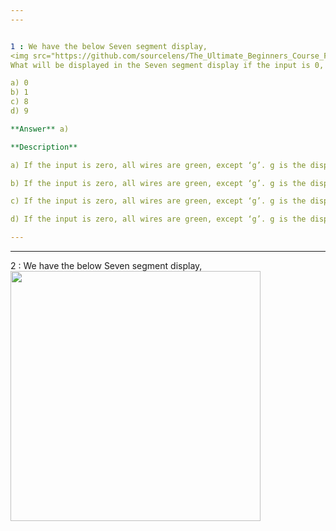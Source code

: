 ```yaml
---
---


1 : We have the below Seven segment display,  
<img src="https://github.com/sourcelens/The_Ultimate_Beginners_Course_For_ComputerScience_Or_IT/blob/main/Questions/Q_27_SevenSegmentDisplayQuiz/Images/SSDisplay1.jpg" width="400"/>  
What will be displayed in the Seven segment display if the input is 0, as shown in the diagram?  

a) 0  
b) 1  
c) 8  
d) 9  

**Answer** a) 

**Description**

a) If the input is zero, all wires are green, except ‘g’. g is the display in the middle, so it will be off and all others are on and display will be like 0 in human readable format.

b) If the input is zero, all wires are green, except ‘g’. g is the display in the middle, so it will be off and all others are on and display will be like 0 in human readable format.

c) If the input is zero, all wires are green, except ‘g’. g is the display in the middle, so it will be off and all others are on and display will be like 0 in human readable format.

d) If the input is zero, all wires are green, except ‘g’. g is the display in the middle, so it will be off and all others are on and display will be like 0 in human readable format.

---
```

---


2 : We have the below Seven segment display,  
<img src="" width="400"/>

